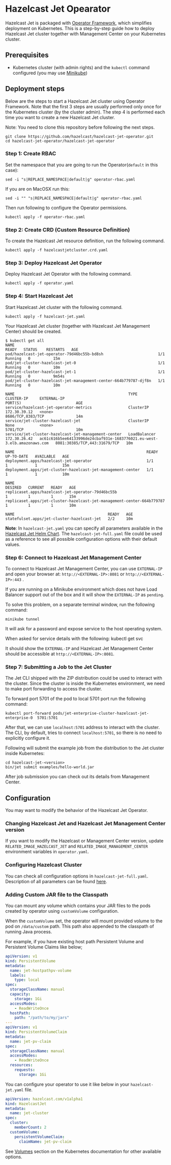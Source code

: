 # Hazelcast Jet Opearator

Hazelcast Jet is packaged with [Operator
Framework](https://github.com/operator-framework), which simplifies
deployment on Kubernetes. This is a step-by-step guide how
to deploy Hazelcast Jet cluster together with Management Center on your
Kubernetes cluster.

## Prerequisites

- Kubernetes cluster (with admin rights) and the `kubectl` command
  configured (you may use
  [Minikube](https://kubernetes.io/docs/getting-started-guides/minikube/))

## Deployment steps

Below are the steps to start a Hazelcast Jet cluster using Operator
Framework. Note that the first 3 steps are usually performed only once
for the Kubernetes cluster (by the cluster admin). The step 4 is
performed each time you want to create a new Hazelcast Jet cluster.

Note: You need to clone this repository before following the next steps.

    git clone https://github.com/hazelcast/hazelcast-jet-operator.git
    cd hazelcast-jet-operator/hazelcast-jet-operator

### Step 1: Create RBAC

Set the namespace that you are going to run the Operator(`default` in this case):

    sed -i "s|REPLACE_NAMESPACE|default|g" operator-rbac.yaml

If you are on MacOSX run this:

    sed -i "" "s|REPLACE_NAMESPACE|default|g" operator-rbac.yaml

Then run following to configure the Operator permissions.

    kubectl apply -f operator-rbac.yaml

### Step 2: Create CRD (Custom Resource Definition)

To create the Hazelcast Jet resource definition, run the following command.

    kubectl apply -f hazelcastjetcluster.crd.yaml

### Step 3: Deploy Hazelcast Jet Operator

Deploy Hazelcast Jet Operator with the following command.

    kubectl apply -f operator.yaml

### Step 4: Start Hazelcast Jet

Start Hazelcast Jet cluster with the following command.

    kubectl apply -f hazelcast-jet.yaml

Your Hazelcast Jet cluster (together with Hazelcast Jet Management Center)
should be created.

    $ kubectl get all
    NAME                                                               READY   STATUS    RESTARTS   AGE
    pod/hazelcast-jet-operator-79d46bc55b-bd8sh                        1/1     Running   0          15m
    pod/jet-cluster-hazelcast-jet-0                                    1/1     Running   0          10m
    pod/jet-cluster-hazelcast-jet-1                                    1/1     Running   0          9m54s
    pod/jet-cluster-hazelcast-jet-management-center-664b779787-djf8n   1/1     Running   0          10m

    NAME                                                  TYPE           CLUSTER-IP     EXTERNAL-IP                                                               PORT(S)                        AGE
    service/hazelcast-jet-operator-metrics                ClusterIP      172.30.39.12   <none>                                                                    8686/TCP,8383/TCP              14m
    service/jet-cluster-hazelcast-jet                     ClusterIP      None           <none>                                                                    5701/TCP                       10m
    service/jet-cluster-hazelcast-jet-management-center   LoadBalancer   172.30.26.42   ac61c616b5ee64133996de24cbaf931e-1683776021.eu-west-3.elb.amazonaws.com   8081:30385/TCP,443:31679/TCP   10m

    NAME                                                          READY   UP-TO-DATE   AVAILABLE   AGE
    deployment.apps/hazelcast-jet-operator                        1/1     1            1           15m
    deployment.apps/jet-cluster-hazelcast-jet-management-center   1/1     1            1           10m

    NAME                                                                     DESIRED   CURRENT   READY   AGE
    replicaset.apps/hazelcast-jet-operator-79d46bc55b                        1         1         1       15m
    replicaset.apps/jet-cluster-hazelcast-jet-management-center-664b779787   1         1         1       10m

    NAME                                         READY   AGE
    statefulset.apps/jet-cluster-hazelcast-jet   2/2     10m

**Note**: In `hazelcast-jet.yaml` you can specify all parameters available
in the [Hazelcast Jet Helm Chart](https://github.com/helm/charts/tree/master/stable/hazelcast-jet).
The `hazelcast-jet-full.yaml` file could be used as a reference to see all
possible configuration options with their default values.

### Step 6: Connect to Hazelcast Jet Management Center

To connect to Hazelcast Jet Management Center, you can use `EXTERNAL-IP`
and open your browser at: `http://<EXTERNAL-IP>:8081` or `http://<EXTERNAL-IP>:443`
.

If you are running on a Minikube environment which does not have
Load Balancer support out of the box and it will show the `EXTERNAL-IP`
as `pending`.

To solve this problem, on a separate terminal window, run the following
command:

    minikube tunnel

It will ask for a password and expose service to the host operating
system.

When asked for service details with the following:
    kubectl get svc

It should show the `EXTERNAL-IP` and Hazelcast Jet Management Center
should be accessible at  `http://<EXTERNAL-IP>:8081`.

### Step 7: Submitting a Job to the Jet Cluster

The Jet CLI shipped with the ZIP distribution could be used to interact 
with the cluster. Since the cluster is inside the Kubernetes environment,
we need to make port forwarding to access the cluster.

To forward port 5701 of the pod to local 5701 port run the following
command:

    kubectl port-forward pods/jet-enterprise-cluster-hazelcast-jet-enterprise-0  5701:5701

After that, we can use `localhost:5701` address to interact with the
cluster. The CLI, by default, tries to connect `localhost:5701`, so
there is no need to explicitly configure it.

Following will submit the example job from the distribution to the Jet
cluster inside Kubernetes:

    cd hazelcast-jet-<version>
    bin/jet submit examples/hello-world.jar

After job submission you can check out its details from Management
Center.

## Configuration

You may want to modify the behavior of the Hazelcast Jet Operator.

### Changing Hazelcast Jet and Hazelcast Jet Management Center version

If you want to modify the Hazelcast or Management Center version, update
`RELATED_IMAGE_HAZELCAST_JET` and `RELATED_IMAGE_MANAGEMENT_CENTER`
environment variables in `operator.yaml`.

### Configuring Hazelcast Cluster

You can check all configuration options in `hazelcast-jet-full.yaml`.
Description of all parameters can be found
[here](https://github.com/helm/charts/tree/master/stable/hazelcast-jet#configuration).

### Adding Custom JAR file to the Classpath

You can mount any volume which contains your JAR files
to the pods created by operator using `customVolume` configuration.

When the `customVolume` set, the operator will mount provided
volume to the pod on `/data/custom` path.
This path also appended to the classpath of running Java process.

For example, if you have existing host path Persistent Volume and
Persistent Volume Claims like below;

```yaml
apiVersion: v1
kind: PersistentVolume
metadata:
  name: jet-hostpathpv-volume
  labels:
    type: local
spec:
  storageClassName: manual
  capacity:
    storage: 1Gi
  accessModes:
    - ReadWriteOnce
  hostPath:
    path: "/path/to/my/jars"
---
apiVersion: v1
kind: PersistentVolumeClaim
metadata:
  name: jet-pv-claim
spec:
  storageClassName: manual
  accessModes:
    - ReadWriteOnce
  resources:
    requests:
      storage: 1Gi
```

You can configure your operator to use it like below in your `hazelcast-jet.yaml`
file.

```yaml
apiVersion: hazelcast.com/v1alpha1
kind: HazelcastJet
metadata:
  name: jet-cluster
spec:
  cluster:
    memberCount: 2
  customVolume:
    persistentVolumeClaim:
      claimName: jet-pv-claim
```

See [Volumes](https://kubernetes.io/docs/concepts/storage/) section on the
Kubernetes documentation for other available options.
